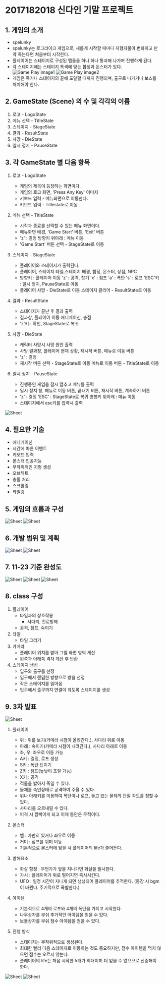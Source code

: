 # 2017182018 신다인 기말 프로젝트

## 1. 게임의 소개
 - spelunky
 - spelunky는 로그라이크 게임으로, 새롭게 시작할 때마다 지형지물이 변화하고 만약 죽는다면 처음부터 시작한다.
 - 플레이어는 스테이지로 구성된 맵들을 하나 하나 통과해 나가며 진행하게 된다.
 - 각 스테이지에는 스테이지 특색에 맞는 함정과 몬스터가 있다.
![Game Play image1](https://steamcdn-a.akamaihd.net/steam/apps/239350/ss_8fb56a4fb17d6c777c12952d6642652b063b5528.1920x1080.jpg)
![Game Play image2](https://steamcdn-a.akamaihd.net/steam/apps/239350/ss_b2d531be63261ac6627511b8a0ea7fe1c2ddb8b6.1920x1080.jpg)
 - 게임은 죽거나 스테이지의 끝에 도달할 때까지 진행되며, 출구로 나가거나 보스를 처치해야 한다.

## 2. GameState (Scene) 의 수 및 각각의 이름
 1. 로고 - LogoState
 2. 메뉴 선택 - TitleState
 3. 스테이지 - StageState
 4. 결과 - ResultState
 5. 사망 - DieState
 6. 일시 정지 - PauseState

## 3. 각 GameState 별 다음 항목
 1. 로고 - LogoState
 	- 게임의 제목이 등장하는 화면이다.
 	- 게임의 로고 화면, 'Press Any Key' 이미지
 	- 키보드 입력 - 메뉴화면으로 이동한다.
 	- 키보드 입력 - Titlestate로 이동

 2. 메뉴 선택 - TitleState
  	- 시작과 종료를 선택할 수 있는 메뉴 화면이다.
  	- 메뉴화면 배경, 'Game Start' 버튼, 'Exit' 버튼
  	- 'z' : 결정
  	  방향키 위아래 : 메뉴 이동 
  	- 'Game Start' 버튼 선택 - StageState로 이동

 3. 스테이지 - StageState
 	- 플레이어와 스테이지가 출력된다.
 	- 플레이어, 스테이지 타일,스테이지 배경, 함정, 몬스터, 상점, NPC
 	- 방향키 : 플레이어 이동
 	  'z' : 공격, 잡기
 	  'x' : 점프
 	  'a' : 폭탄
 	  's' : 로프
 	  'ESC'키 : 일시 정지, PauseState로 이동
 	- 플레이어 사망 - DieState로 이동 
 	  스테이지 클리어 - ResultState로 이동

 4. 결과 - ResultState
 	- 스테이지가 끝난 후 결과 출력
 	- 결과창, 플레이어 이동 애니메이션, 총점
 	- 'z'키 : 확인, StageState로 복귀
 5. 사망 - DieState
 	- 캐릭터 사망시 사망 원인 출력 
 	- 사망 결과창, 플레이어 현재 상황, 재시작 버튼, 메뉴로 이동 버튼
 	- 'z' : 결정
 	- 재시작 버튼 선택 - StageState로 이동 
 	  메뉴로 이동 버튼 - TitleState로 이동
 6. 일시 정지 - PauseState
 	- 진행중인 게임을 잠시 멈추고 메뉴를 출력
 	- 일시 정지 창, 메뉴로 이동 버튼, 끝내기 버튼, 재시작 버튼, 계속하기 버튼
 	- 'z' : 결정
 	  'ESC' : StageState로 복귀
  	  방향키 위아래 : 메뉴 이동 
 	- 스테이지에서 esc키를 입력시 출력

![Sheet](/img/State.png)

## 4. 필요한 기술
- 애니메이션
- 시간에 따른 이벤트
- 키보드 입력
- 몬스터 인공지능
- 무작위적인 지형 생성
- 오브젝트
- 충돌 처리
- 스크롤링
- 타일링

## 5. 게임의 흐름과 구성
![Sheet](/img/Main.PNG)
![Sheet](/img/GameProgress.PNG)

## 6. 개발 범위 및 계획
![Sheet](/img/Width.PNG)
![Sheet](/img/Plan.PNG)

## 7. 11-23 기준 완성도
![Sheet](/img/11_23.PNG)
![Sheet](/img/capture.PNG)
![Sheet](/img/boom_capture.PNG)

## 8. class 구성
 1. 플레이어
 	- 타일과의 상호작용
 		- 사다리, 진로방해
 	- 공격, 점프, 숙이기
 2. 타일
	- 타일 그리기 
 3. 카메라
	- 플레이어 위치를 받아 그릴 화면 영역 계산
	- 왼쪽과 아래쪽 격차 계산 후 반환
 4. 스테이지 생성
	- 입구와 출구를 선정
	- 입구에서 랜덤한 방향으로 방을 선정
	- 작은 스테이지를 읽어옴
	- 입구에서 출구까지 연결이 되도록 스테이지를 생성

## 9. 3차 발표
![Sheet](/img/구현범위.PNG)

 1. 플레이어
	- 위 : 위를 보기(카메라 시점이 올라간다.), 사다리 위로 이동 
	- 아래 : 숙이기(카메라 시점이 내려간다.), 사다리 아래로 이동 
	- 좌, 우: 좌우로 이동 가능
	- A키 : 결정, 로프 생성
	- S키 : 폭탄 던지기
	- Z키 : 점프(높낮이 조절 가능)
	- X키 : 공격
	- 적들을 밣아서 죽일 수 있다.
	- 물체를 숙인상태로 공격하여 주울 수 있다.
	- 위나 아래키를 이용하여 폭탄이나 로프, 들고 있는 물체의 던질 각도를 정할 수 있다.
	- 사다리를 오르내릴 수 있다.
	- 피격 시 깜빡이게 되고 이때 동안은 무적이다.

 2. 몬스터 
	- 뱀 : 가만히 있거나 좌우로 이동
	- 거미 : 점프를 뛰며 이동
	- 기본적으로 몬스터에 닿을 시 플레이어의 life가 줄어든다.

 3. 방해요소
 	- 화살 함정 : 무언가가 앞을 지나가면 화살을 발사한다.
 	- 가시 : 플레이어가 위로 떨어지면 즉사시킨다.
 	- UFO : 일정 시간이 지나게 되면 생성되어 플레이어를 추적한다.
 	  (등장 시 bgm이 바뀐다. 주기적으로 폭발한다.)

 4. 아이템 
 	- 기본적으로 4개의 로프와 4개의 폭탄을 가지고 시작한다.
 	- 나무상자를 부숴 추가적인 아이템을 얻을 수 있다.
 	- 보물상자를 부숴 점수 아이템을 얻을 수 있다.

 5. 진행 방식
 	- 스테이지는 무작위적으로 생성된다.
 	- 최대한 빨리 다음 스테이지로 이동하는 것도 중요하지만, 점수 아이템을 먹지 않으면 점수는 오르지 않는다.
 	- 플레이어의 life는 처음 시작한 5개가 최대이며 더 얻을 수 없으므로 신중해야 한다.

![Sheet](/img/최종커밋횟수.PNG)
![Sheet](/img/인터뷰.PNG)